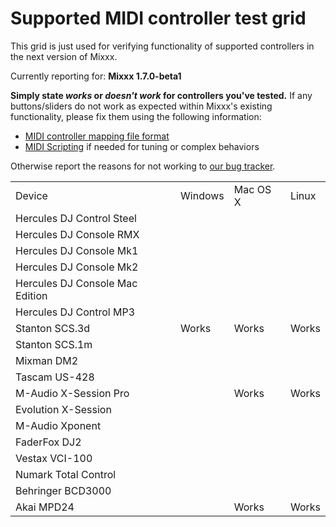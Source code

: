 # Supported MIDI controller test grid

This grid is just used for verifying functionality of supported
controllers in the next version of Mixxx.

Currently reporting for: **Mixxx 1.7.0-beta1**

**Simply state *works* or *doesn't work* for controllers you've
tested.** If any buttons/sliders do not work as expected within Mixxx's
existing functionality, please fix them using the following information:

  - [MIDI controller mapping file
    format](midi_controller_mapping_file_format)
  - [MIDI Scripting](MIDI%20Scripting) if needed for tuning or complex
    behaviors

Otherwise report the reasons for not working to [our bug
tracker](https://launchpad.net/mixxx/+filebug).

|                                 |         |          |       |
| ------------------------------- | ------- | -------- | ----- |
| Device                          | Windows | Mac OS X | Linux |
| Hercules DJ Control Steel       |         |          |       |
| Hercules DJ Console RMX         |         |          |       |
| Hercules DJ Console Mk1         |         |          |       |
| Hercules DJ Console Mk2         |         |          |       |
| Hercules DJ Console Mac Edition |         |          |       |
| Hercules DJ Control MP3         |         |          |       |
| Stanton SCS.3d                  | Works   | Works    | Works |
| Stanton SCS.1m                  |         |          |       |
| Mixman DM2                      |         |          |       |
| Tascam US-428                   |         |          |       |
| M-Audio X-Session Pro           |         | Works    | Works |
| Evolution X-Session             |         |          |       |
| M-Audio Xponent                 |         |          |       |
| FaderFox DJ2                    |         |          |       |
| Vestax VCI-100                  |         |          |       |
| Numark Total Control            |         |          |       |
| Behringer BCD3000               |         |          |       |
| Akai MPD24                      |         | Works    | Works |
